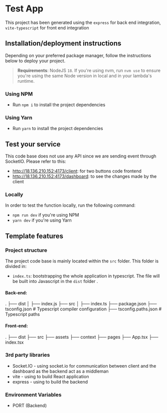 # Test App

This project has been generated using the `express` for back end integration, `vite-typescript` for front end integration

## Installation/deployment instructions

Depending on your preferred package manager, follow the instructions below to deploy your project.

> **Requirements**: NodeJS `18`. If you're using nvm, run `nvm use` to ensure you're using the same Node version in local and in your lambda's runtime.

### Using NPM

- Run `npm i` to install the project dependencies

### Using Yarn

- Run `yarn` to install the project dependencies

## Test your service

This code base does not use any API since we are sending event through SocketIO. Please refer to this: 

- http://18.136.210.152:4173/client: for two buttons code frontend
- http://18.136.210.152:4173/dashboard: to see the changes made by the client

### Locally

In order to test the function locally, run the following command:

- `npm run dev` if you're using NPM
- `yarn dev` if you're using Yarn


## Template features

### Project structure

The project code base is mainly located within the `src` folder. This folder is divided in:

- `index.ts`: bootstrapping the whole application in typescript. The file will be built into Javascript in the `dist` folder .

#### Back-end:


.
├── dist
│   ├── index.js
├── src
│   ├── index.ts
├── package.json
├── tsconfig.json               # Typescript compiler configuration
├── tsconfig.paths.json         # Typescript paths


#### Front-end:


.
├── dist
├── src
├── assets
├── context
├── pages
├── App.tsx
├── index.tsx


### 3rd party libraries

- Socket.IO - using socket.io for communication between client and the dashboard as the backend act as a middleman
- vite - using to build React application
- express - using to build the backend

### Environment Variables

- PORT (Backend)